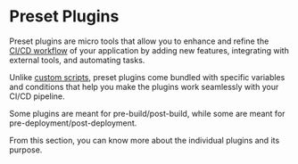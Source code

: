# Preset Plugins

Preset plugins are micro tools that allow you to enhance and refine the [CI/CD workflow](../creating-application/workflow/README.md) of your application by adding new features, integrating with external tools, and automating tasks.

Unlike [custom scripts](../creating-application/workflow/ci-build-pre-post-plugins.md#execute-custom-script), preset plugins come bundled with specific variables and conditions that help you make the plugins work seamlessly with your CI/CD pipeline.

Some plugins are meant for pre-build/post-build, while some are meant for pre-deployment/post-deployment.

From this section, you can know more about the individual plugins and its purpose.

